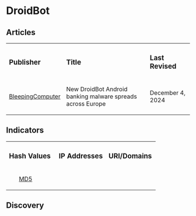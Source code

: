 # DroidBot

## Articles
<table>
  <tr>
    <td>
      <h3>Publisher</h3>
    </td>
    <td>
      <h3>Title</h3>
    </td>
    <td>
      <h3>Last Revised</h3>
    </td>
  </tr>
  <tr>
    <td>
      <a href="https://www.bleepingcomputer.com/news/security/new-droidbot-android-banking-malware-spreads-across-europe/">BleepingComputer</a>
    </td>
    <td>
      <p>New DroidBot Android banking malware spreads across Europe</p>
    </td>
    <td>
      <p>December 4, 2024</p>
    </td>
  </tr>
</table>



## Indicators
<table>
  <tr>
    <td width="33.3%">
      <h3>Hash Values</h3>
    </td>
    <td width="33.3%">
      <h3>IP Addresses</h3>
    </td>
    <td width="33.3%">
      <h3>URI/Domains</h3>
    </td>
  </tr>
  <tr>
    <td width="33.3%">
      <ul>
        <a href="">MD5</a>
      </ul>
    </td>
    <td width="33.3%"></td>
    <td width="33.3%"></td>
  </tr>
</table>

## Discovery
